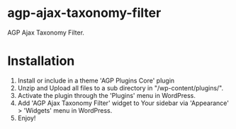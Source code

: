 # agp-ajax-taxonomy-filter

AGP Ajax Taxonomy Filter. 

# Installation

1. Install or include in a theme 'AGP Plugins Core' plugin
2. Unzip and Upload all files to a sub directory in "/wp-content/plugins/".
3. Activate the plugin through the 'Plugins' menu in WordPress.
4. Add 'AGP Ajax Taxonomy Filter' widget to Your sidebar via 'Appearance' > 'Widgets' menu in WordPress.
5. Enjoy!

